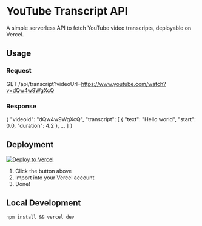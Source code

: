 # YouTube Transcript API

A simple serverless API to fetch YouTube video transcripts, deployable on Vercel.

## Usage

### Request

GET /api/transcript?videoUrl=https://www.youtube.com/watch?v=dQw4w9WgXcQ

### Response

{
  "videoId": "dQw4w9WgXcQ",
  "transcript": [
    { "text": "Hello world", "start": 0.0, "duration": 4.2 },
    ...
  ]
}

## Deployment

[![Deploy to Vercel](https://vercel.com/button)](https://vercel.com/import/project?template=https://github.com/DeDevsClub/youtube-api)

1. Click the button above
2. Import into your Vercel account
3. Done!

## Local Development

`npm install && vercel dev`
